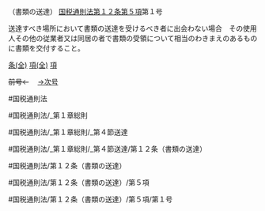 （書類の送達）
[国税通則法第１２条第５項](国税通則法＿＿＿＿＿第１２条第５項)第１号

送達すべき場所において書類の送達を受けるべき者に出会わない場合　その使用人その他の従業者又は同居の者で書類の受領について相当のわきまえのあるものに書類を交付すること。

[条(全)](国税通則法＿＿＿＿＿第１２条_.md)    [項(全)](国税通則法＿＿＿＿＿第１２条第５項_.md)    [項](国税通則法＿＿＿＿＿第１２条第５項.md)

~~前号←~~　  [→次号](国税通則法＿＿＿＿＿第１２条第５項第２号.md)

#国税通則法

#国税通則法/_第１章総則

#国税通則法/_第１章総則/_第４節送達

#国税通則法/_第１章総則/_第４節送達/第１２条（書類の送達）

#国税通則法/第１２条（書類の送達）

#国税通則法/第１２条（書類の送達）/第５項

#国税通則法/第１２条（書類の送達）/第５項/第１号

